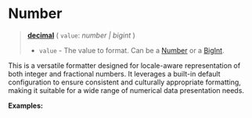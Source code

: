 <script setup>
  import DemoValueFormatter from '../../DemoValueFormatter.vue';
  import { demos } from '../preconfigured-formatters';
</script>

# Number <Badge type="info" text="@localizer/format" />

> **[decimal](../../../api/_localizer/format/decimal/index.md)** ( `value`: _number | bigint_ )
>
> - `value` - The value to format. Can be a [Number](https://developer.mozilla.org/en-US/docs/Web/JavaScript/Reference/Global_Objects/Number) or a [BigInt](https://developer.mozilla.org/en-US/docs/Web/JavaScript/Reference/Global_Objects/BigInt).

This is a versatile formatter designed for locale-aware representation of both integer and fractional numbers. It leverages a built-in default configuration to ensure consistent and culturally appropriate formatting, making it suitable for a wide range of numerical data presentation needs.

**Examples:**

<DemoValueFormatter :demo="demos.decimal"/>
